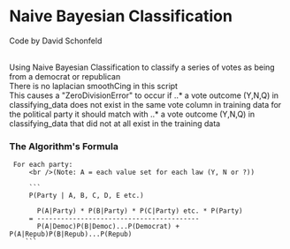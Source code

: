 # Naive Bayesian Classification
Code by David Schonfeld

<br />Using Naive Bayesian Classification to classify a series of votes as being from a democrat or republican
<br />There is no laplacian smoothCing in this script
<br />This causes a "ZeroDivisionError" to occur if
..* a vote outcome (Y,N,Q) in classifying_data does not exist
       in the same vote column in training data for the political
       party it should match with
..* a vote outcome (Y,N,Q) in classifying_data that did not
       at all exist in the training data

 ### The Algorithm's Formula
     For each party:
         <br />(Note: A = each value set for each law (Y, N or ?))
		 
         ```
		 P(Party | A, B, C, D, E etc.)

           P(A|Party) * P(B|Party) * P(C|Party) etc. * P(Party)
         = -----------------------------------------
           P(A|Democ)P(B|Democ)...P(Democrat) + P(A|Repub)P(B|Repub)...P(Repub)
		```